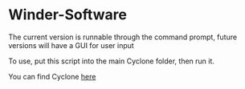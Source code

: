 # Winder-Software

The current version is runnable through the command prompt, future versions will have a GUI for user input

To use, put this script into the main Cyclone folder, then run it.

You can find Cyclone [here](https://github.com/reilleya/cyclone)
